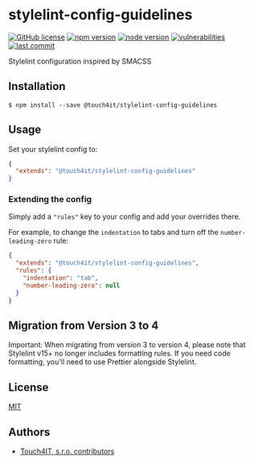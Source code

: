 # stylelint-config-guidelines

[![GitHub license](https://img.shields.io/badge/license-MIT-blue.svg)](https://github.com/touch4it/ical-timezones/blob/master/lib/LICENSE.md)
[![npm version](https://img.shields.io/npm/v/@touch4it/stylelint-config-guidelines)](https://www.npmjs.com/package/@touch4it/stylelint-config-guidelines)
[![node version](https://img.shields.io/node/v/@touch4it/stylelint-config-guidelines)](https://www.npmjs.com/package/@touch4it/stylelint-config-guidelines)
[![vulnerabilities](https://img.shields.io/snyk/vulnerabilities/npm/@touch4it/stylelint-config-guidelines)](https://www.npmjs.com/package/@touch4it/stylelint-config-guidelines)
[![last commit](https://img.shields.io/github/last-commit/touch4it/stylelint-config-guidelines)](https://github.com/touch4it/stylelint-config-guidelines)

Stylelint configuration inspired by SMACSS

## Installation

```console
$ npm install --save @touch4it/stylelint-config-guidelines
```

## Usage

Set your stylelint config to:

```json
{
  "extends": "@touch4it/stylelint-config-guidelines"
}
```

### Extending the config

Simply add a `"rules"` key to your config and add your overrides there.

For example, to change the `indentation` to tabs and turn off the `number-leading-zero` rule:

```json
{
  "extends": "@touch4it/stylelint-config-guidelines",
  "rules": {
    "indentation": "tab",
    "number-leading-zero": null
  }
}
```

## Migration from Version 3 to 4

Important: When migrating from version 3 to version 4, please note that Stylelint v15+ no longer includes formatting rules. If you need code formatting, you'll need to use Prettier alongside Stylelint.

## License

[MIT](LICENSE)

## Authors

- [Touch4IT, s.r.o. contributors](https://github.com/touch4it/stylelint-config-guidelines/graphs/contributors)

